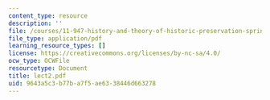 ```yaml
---
content_type: resource
description: ''
file: /courses/11-947-history-and-theory-of-historic-preservation-spring-2007/9643a5c3b77ba7f5ae6338446d663278_lect2.pdf
file_type: application/pdf
learning_resource_types: []
license: https://creativecommons.org/licenses/by-nc-sa/4.0/
ocw_type: OCWFile
resourcetype: Document
title: lect2.pdf
uid: 9643a5c3-b77b-a7f5-ae63-38446d663278
---
```

